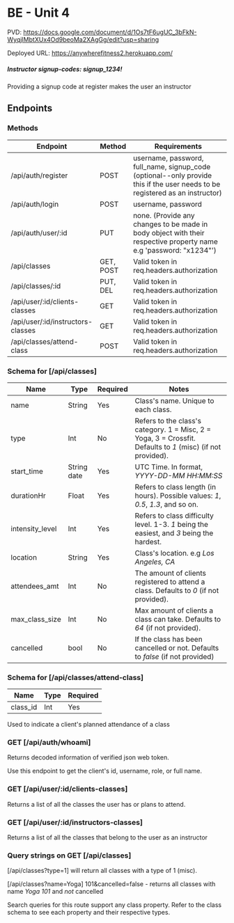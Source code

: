 # BE - Unit 4

PVD: https://docs.google.com/document/d/1Os7tF6ugUC_3bFkN-WyqjIMbtXUx4Od9beoMa2XAgGg/edit?usp=sharing

Deployed URL: https://anywherefitness2.herokuapp.com/

##### Instructor signup-codes: signup_1234!
Providing a signup code at register makes the user an instructor

## Endpoints

### Methods
| Endpoint | Method | Requirements |
|----------|--------|--------------|
| /api/auth/register | POST | username, password, full_name, signup_code (optional--only provide this if the user needs to be registered as an instructor) |
| /api/auth/login | POST | username, password |
| /api/auth/user/:id | PUT | none. (Provide any changes to be made in body object with their respective property name e.g 'password: "x1234"') |
| /api/classes | GET, POST | Valid token in req.headers.authorization |
| /api/classes/:id | PUT, DEL | Valid token in req.headers.authorization |
| /api/user/:id/clients-classes | GET | Valid token in req.headers.authorization |
| /api/user/:id/instructors-classes | GET | Valid token in req.headers.authorization |
| /api/classes/attend-class | POST | Valid token in req.headers.authorization |

### Schema for [/api/classes]
| Name            | Type        | Required | Notes                                                                                                       |
|-----------------|-------------|----------|-------------------------------------------------------------------------------------------------------------|
| name            | String      | Yes      | Class's name. Unique to each class.                                                                         |
| type            | Int         | No       | Refers to the class's category. 1 = Misc, 2 = Yoga, 3 = Crossfit. Defaults to _1_ (misc) (if not provided). |
| start_time      | String date | Yes      | UTC Time. In format, _YYYY-DD-MM HH:MM:SS_                                                                  |
| durationHr      | Float       | Yes      | Refers to class length (in hours). Possible values: _1_,  _0.5_, _1.3_, and so on.                          |
| intensity_level | Int         | Yes      | Refers to class difficulty level. 1-3. _1_ being the easiest, and _3_ being the hardest.                    |
| location        | String      | Yes      | Class's location. e.g _Los Angeles, CA_                                                                     |
| attendees_amt   | Int         | No       | The amount of clients registered to attend a class. Defaults to _0_ (if not provided).                      |
| max_class_size  | Int         | No       | Max amount of clients a class can take. Defaults to _64_ (if not provided).                                 |
| cancelled       | bool        | No       | If the class has been cancelled or not. Defaults to _false_ (if not provided)                               |

### Schema for [/api/classes/attend-class]
| Name            | Type        | Required |
|-----------------|-------------|----------|
| class_id        | Int         | Yes      |

Used to indicate a client's planned attendance of a class

### GET [/api/auth/whoami]
Returns decoded information of verified json web token. 

Use this endpoint to get the client's id, username, role, or full name.

### GET [/api/user/:id/clients-classes]
Returns a list of all the classes the user has or plans to attend.

### GET [/api/user/:id/instructors-classes]
Returns a list of all the classes that belong to the user as an instructor

### Query strings on GET [/api/classes]
[/api/classes?type=1] will return all classes with a type of 1 (misc).

[/api/classes?name=Yoga] 101&cancelled=false - returns all classes with name _Yoga 101_ and _not_ cancelled

Search queries for this route support any class property. Refer to the class schema to see each property and their respective types.
